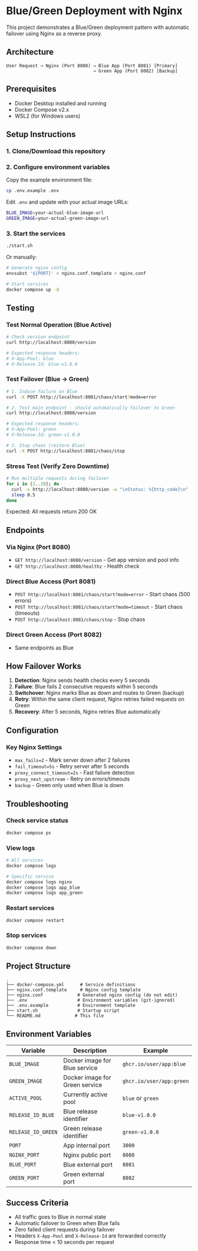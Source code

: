 # Blue/Green Deployment with Nginx

This project demonstrates a Blue/Green deployment pattern with automatic failover using Nginx as a reverse proxy.

## Architecture
```
User Request → Nginx (Port 8080) → Blue App (Port 8081) [Primary]
                                 → Green App (Port 8082) [Backup]
```

## Prerequisites

- Docker Desktop installed and running
- Docker Compose v2.x
- WSL2 (for Windows users)

## Setup Instructions

### 1. Clone/Download this repository

### 2. Configure environment variables

Copy the example environment file:
```bash
cp .env.example .env
```

Edit `.env` and update with your actual image URLs:
```bash
BLUE_IMAGE=your-actual-blue-image-url
GREEN_IMAGE=your-actual-green-image-url
```

### 3. Start the services
```bash
./start.sh
```

Or manually:
```bash
# Generate nginx config
envsubst '${PORT}' < nginx.conf.template > nginx.conf

# Start services
docker compose up -d
```

## Testing

### Test Normal Operation (Blue Active)
```bash
# Check version endpoint
curl http://localhost:8080/version

# Expected response headers:
# X-App-Pool: blue
# X-Release-Id: blue-v1.0.0
```

### Test Failover (Blue → Green)
```bash
# 1. Induce failure on Blue
curl -X POST http://localhost:8081/chaos/start?mode=error

# 2. Test main endpoint - should automatically failover to Green
curl http://localhost:8080/version

# Expected response headers:
# X-App-Pool: green
# X-Release-Id: green-v1.0.0

# 3. Stop chaos (restore Blue)
curl -X POST http://localhost:8081/chaos/stop
```

### Stress Test (Verify Zero Downtime)
```bash
# Run multiple requests during failover
for i in {1..20}; do
  curl -s http://localhost:8080/version -w "\nStatus: %{http_code}\n"
  sleep 0.5
done
```

Expected: All requests return 200 OK

## Endpoints

### Via Nginx (Port 8080)
- `GET http://localhost:8080/version` - Get app version and pool info
- `GET http://localhost:8080/healthz` - Health check

### Direct Blue Access (Port 8081)
- `POST http://localhost:8081/chaos/start?mode=error` - Start chaos (500 errors)
- `POST http://localhost:8081/chaos/start?mode=timeout` - Start chaos (timeouts)
- `POST http://localhost:8081/chaos/stop` - Stop chaos

### Direct Green Access (Port 8082)
- Same endpoints as Blue

## How Failover Works

1. **Detection**: Nginx sends health checks every 5 seconds
2. **Failure**: Blue fails 2 consecutive requests within 5 seconds
3. **Switchover**: Nginx marks Blue as down and routes to Green (backup)
4. **Retry**: Within the same client request, Nginx retries failed requests on Green
5. **Recovery**: After 5 seconds, Nginx retries Blue automatically

## Configuration

### Key Nginx Settings

- `max_fails=2` - Mark server down after 2 failures
- `fail_timeout=5s` - Retry server after 5 seconds
- `proxy_connect_timeout=2s` - Fast failure detection
- `proxy_next_upstream` - Retry on errors/timeouts
- `backup` - Green only used when Blue is down

## Troubleshooting

### Check service status
```bash
docker compose ps
```

### View logs
```bash
# All services
docker compose logs

# Specific service
docker compose logs nginx
docker compose logs app_blue
docker compose logs app_green
```

### Restart services
```bash
docker compose restart
```

### Stop services
```bash
docker compose down
```

## Project Structure
```
.
├── docker-compose.yml      # Service definitions
├── nginx.conf.template     # Nginx config template
├── nginx.conf             # Generated nginx config (do not edit)
├── .env                   # Environment variables (git-ignored)
├── .env.example           # Environment template
├── start.sh               # Startup script
└── README.md             # This file
```

## Environment Variables

| Variable           | Description                    | Example                  |
|--------------------|--------------------------------|--------------------------|
| `BLUE_IMAGE`       | Docker image for Blue service  | `ghcr.io/user/app:blue`  |
| `GREEN_IMAGE`      | Docker image for Green service | `ghcr.io/user/app:green` |
| `ACTIVE_POOL`      | Currently active pool          | `blue` or `green`        |
| `RELEASE_ID_BLUE`  | Blue release identifier        | `blue-v1.0.0`            |
| `RELEASE_ID_GREEN` | Green release identifier       | `green-v1.0.0`           |
| `PORT`             | App internal port              | `3000`                   |
| `NGINX_PORT`       | Nginx public port              | `8080`                   |
| `BLUE_PORT`        | Blue external port             | `8081`                   |
| `GREEN_PORT`       | Green external port            | `8082`                   |

## Success Criteria

- All traffic goes to Blue in normal state
- Automatic failover to Green when Blue fails
- Zero failed client requests during failover
- Headers `X-App-Pool` and `X-Release-Id` are forwarded correctly
- Response time < 10 seconds per request
